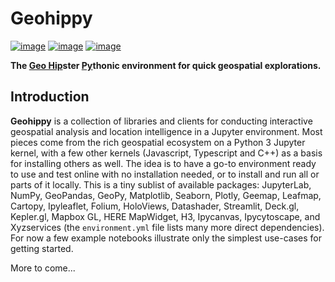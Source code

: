 # Geohippy

[![image](https://colab.research.google.com/assets/colab-badge.svg)](https://colab.research.google.com/github/deeplook/geohippy/blob/master/examples/index.ipynb)
[![image](https://binder.pangeo.io/badge_logo.svg)](https://binder.pangeo.io/v2/gh/deeplook/geohippy/main?urlpath=lab/tree/examples/index.ipynb)
[![image](https://mybinder.org/badge_logo.svg)](https://mybinder.org/v2/gh/deeplook/geohippy/main?urlpath=lab/tree/examples/index.ipynb)

**The <span style="text-decoration: underline">Geo Hip</span>ster <span style="text-decoration: underline">Py</span>thonic environment for quick geospatial explorations.**

## Introduction

**Geohippy** is a collection of libraries and clients for conducting interactive geospatial analysis and location intelligence in a Jupyter environment. Most pieces come from the rich geospatial ecosystem on a Python 3 Jupyter kernel, with a few other kernels (Javascript, Typescript and C++) as a basis for installing others as well. The idea is to have a go-to environment ready to use and test online with no installation needed, or to install and run all or parts of it locally. This is a tiny sublist of available packages: JupyterLab, NumPy, GeoPandas, GeoPy, Matplotlib, Seaborn, Plotly, Geemap, Leafmap, Cartopy, Ipyleaflet, Folium, HoloViews, Datashader, Streamlit, Deck.gl, Kepler.gl, Mapbox GL, HERE MapWidget, H3, Ipycanvas, Ipycytoscape, and Xyzservices (the `environment.yml` file lists many more direct dependencies). For now a few example notebooks illustrate only the simplest use-cases for getting started.

More to come...
